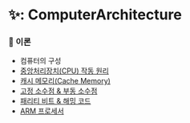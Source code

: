# ✨: ComputerArchitecture

### 📌 이론
- 컴퓨터의 구성
- [중앙처리장치(CPU) 작동 원리](https://github.com/SeoYeonBae/CS_study/blob/main/ComputerArchitecture/%EC%A4%91%EC%95%99%EC%B2%98%EB%A6%AC%EC%9E%A5%EC%B9%98(CPU)%20%EC%9E%91%EB%8F%99%20%EC%9B%90%EB%A6%AC.md)
- [캐시 메모리(Cache Memory)](https://github.com/SeoYeonBae/CS_study/blob/main/ComputerArchitecture/%EC%BA%90%EC%8B%9C%EB%A9%94%EB%AA%A8%EB%A6%AC.md)
- [고정 소수점 & 부동 소수점](https://github.com/SeoYeonBae/CS_study/blob/main/ComputerArchitecture/%EA%B3%A0%EC%A0%95%EC%86%8C%EC%88%98%EC%A0%90%26%EB%B6%80%EB%8F%99%EC%86%8C%EC%88%98%EC%A0%90.md)
- [패리티 비트 & 해밍 코드](https://github.com/SeoYeonBae/CS_study/blob/main/ComputerArchitecture/%ED%8C%A8%EB%A6%AC%ED%8B%B0%EB%B9%84%ED%8A%B8_%ED%95%B4%EB%B0%8D%EC%BD%94%EB%93%9C.md)
- [ARM 프로세서](https://github.com/SeoYeonBae/CS_study/blob/main/ComputerArchitecture/ARM%ED%94%84%EB%A1%9C%EC%84%B8%EC%84%9C.md)
